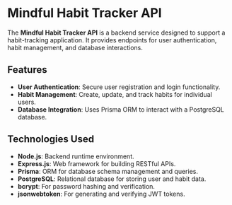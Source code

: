 # Mindful Habit Tracker API

The **Mindful Habit Tracker API** is a backend service designed to support a habit-tracking application. It provides endpoints for user authentication, habit management, and database interactions.

## Features

- **User Authentication**: Secure user registration and login functionality.
- **Habit Management**: Create, update, and track habits for individual users.
- **Database Integration**: Uses Prisma ORM to interact with a PostgreSQL database.

## Technologies Used

- **Node.js**: Backend runtime environment.
- **Express.js**: Web framework for building RESTful APIs.
- **Prisma**: ORM for database schema management and queries.
- **PostgreSQL**: Relational database for storing user and habit data.
- **bcrypt**: For password hashing and verification.
- **jsonwebtoken**: For generating and verifying JWT tokens.